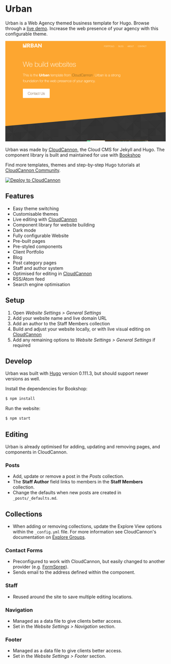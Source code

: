 # Urban

Urban is a Web Agency themed business template for Hugo. Browse through a [live demo](https://gentle-candy.cloudvent.net/). Increase the web presence of your agency with this configurable theme.

![Urban template screenshot](static/images/_screenshot.png)

Urban was made by [CloudCannon](http://cloudcannon.com/), the Cloud CMS for Jekyll and Hugo.
The component library is built and maintained for use with [Bookshop](https://github.com/cloudcannon/bookshop/)

Find more templates, themes and step-by-step Hugo tutorials at [CloudCannon Community](https://cloudcannon.com/community/).

[![Deploy to CloudCannon](https://buttons.cloudcannon.com/deploy.svg)](https://app.cloudcannon.com/register#sites/connect/github/CloudCannon/urban-jekyll-bookshop-template)

## Features

* Easy theme switching
* Customisable themes
* Live editing with [CloudCannon](http://cloudcannon.com/)
* Component library for website building
* Dark mode
* Fully configurable Website
* Pre-built pages
* Pre-styled components
* Client Portfolio
* Blog
* Post category pages
* Staff and author system
* Optimised for editing in [CloudCannon](http://cloudcannon.com/)
* RSS/Atom feed
* Search engine optimisation

## Setup

1. Open *Website Settings > General Settings*
2. Add your website name and live domain URL
3. Add an author to the Staff Members collection
4. Build and adjust your website locally, or with live visual editing on [CloudCannon](https://app.cloudcannon.com/)
5. Add any remaining options to *Website Settings > General Settings* if required

## Develop

Urban was built with [Hugo](http://gohugo.io) version 0.111.3, but should support newer versions as well.

Install the dependencies for Bookshop:

~~~bash
$ npm install
~~~

Run the website:

~~~bash
$ npm start
~~~

## Editing

Urban is already optimised for adding, updating and removing pages, and components in CloudCannon.

### Posts

* Add, update or remove a post in the *Posts* collection.
* The **Staff Author** field links to members in the **Staff Members** collection.
* Change the defaults when new posts are created in `_posts/_defaults.md`.

## Collections
* When adding or removing collections, update the Explore View options within the `_config.yml` file. For more information see CloudCannon's documentation on [Explore Groups](https://cloudcannon.com/documentation/edit/interfaces/explore/#keyword:_explore).

### Contact Forms

* Preconfigured to work with CloudCannon, but easily changed to another provider (e.g. [FormSpree](https://formspree.io/)).
* Sends email to the address defined within the component.

### Staff

* Reused around the site to save multiple editing locations.

### Navigation

* Managed as a data file to give clients better access.
* Set in the *Website Settings > Navigation* section.

### Footer

* Managed as a data file to give clients better access.
* Set in the *Website Settings > Footer* section.
